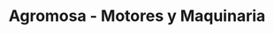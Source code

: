 ---
title: "Agromosa - Motores y Maquinaria"
url: /san-jose/agromosa-motores-y-maquinaria/
shop: agraria
---